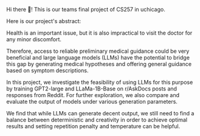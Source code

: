 Hi there 👋! This is our teams final project of CS257 in uchicago.

Here is our project's abstract:

Health is an important issue, but it is also impractical to visit the doctor for any minor discomfort. 

Therefore, access to reliable preliminary medical guidance could be very beneficial and large language models (LLMs) have the potential to bridge this gap 
by generating medical hypotheses and offering general guidance based on symptom descriptions. 

In this project, we investigate the feasibility of using LLMs for this purpose by training GPT2-large and LLaMa-1B-Base on r/AskDocs posts and responses from Reddit. 
For further exploration, we also compare and evaluate the output of models under various generation parameters. 

We find that while LLMs can generate decent output, we still need to find a balance between deterministic and creativity in order to achieve optimal results 
and setting repetition penalty and temperature can be helpful.
